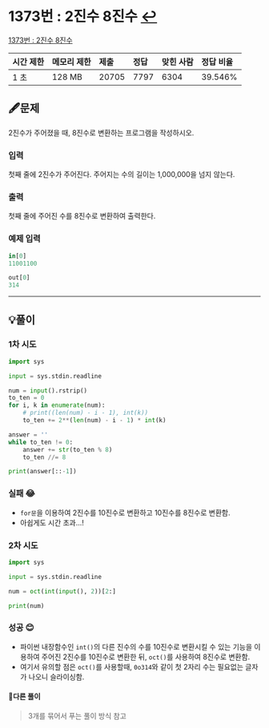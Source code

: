 # 1373번 : 2진수 8진수 [↩](../../acmicpc)

[1373번 : 2진수 8진수](https://www.acmicpc.net/problem/1373)

| 시간 제한 | 메모리 제한 | 제출  | 정답 | 맞힌 사람 | 정답 비율 |
| :-------- | :---------- | :---- | :--- | :-------- | :-------- |
| 1 초      | 128 MB      | 20705 | 7797 | 6304      | 39.546%   |

## 🖋️문제

2진수가 주어졌을 때, 8진수로 변환하는 프로그램을 작성하시오.

### 입력

첫째 줄에 2진수가 주어진다. 주어지는 수의 길이는 1,000,000을 넘지 않는다.

### 출력

첫째 줄에 주어진 수를 8진수로 변환하여 출력한다.

### 예제 입력

```python
in[0]
11001100

out[0]
314
```

---

## 💡풀이

### 1차 시도

```python
import sys

input = sys.stdin.readline

num = input().rstrip()
to_ten = 0
for i, k in enumerate(num):
    # print((len(num) - i - 1), int(k))
    to_ten += 2**(len(num) - i - 1) * int(k)

answer = ''
while to_ten != 0:
    answer += str(to_ten % 8)
    to_ten //= 8

print(answer[::-1])
```

### 실패 😂
* `for문`을 이용하여 2진수를 10진수로 변환하고 10진수를 8진수로 변환함.
* 아쉽게도 시간 초과...!

### 2차 시도

```python
import sys

input = sys.stdin.readline

num = oct(int(input(), 2))[2:]

print(num)

```

### 성공 😊

* 파이썬 내장함수인 `int()`의 다른 진수의 수를 10진수로 변환시킬 수 있는 기능을 이용하여 주어진 2진수를 10진수로 변환한 뒤, `oct()`를 사용하여  8진수로 변환함.
* 여기서 유의할 점은 `oct()`를 사용할때, `0o314`와 같이 첫 2자리 수는 필요없는 글자가 나오니 슬라이싱함.

#### 🤝다른 풀이

> 3개를 묶어서 푸는 풀이 방식 참고
